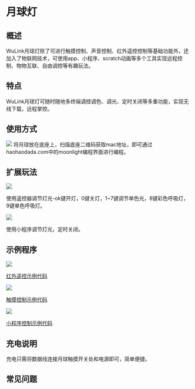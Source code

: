 # 月球灯

## 概述

WuLink月球灯除了可进行触摸控制、声音控制、红外遥控控制等基础功能外，还加入了物联网技术，可使用app、小程序、scratch动画等多个工具实现远程控制、物物互联、自由调控等有趣玩法。

## 特点

WuLink月球灯可随时随地多终端调控调色、调光、定时关闭等多重功能，实现无线下载，远程掌控。

## 使用方式

![](https://github.com/Haohaodada-official/docs/tree/8e6f60f2c3655156db0b43818e1b94f656a31775/3d-da-yin-tao-jian/images/1.png) 将月球放在底座上，扫描底座二维码获取mac地址，即可通过haohaodada.com中的moonlight编程界面进行编程。

## 扩展玩法

![](https://github.com/Haohaodada-official/docs/tree/8e6f60f2c3655156db0b43818e1b94f656a31775/3d-da-yin-tao-jian/images/2.png)

使用遥控器调节灯光-ok键开灯，0键关灯，1~7键调节单色光，8键彩色呼吸灯，9键单色呼吸灯。

![](https://github.com/Haohaodada-official/docs/tree/8e6f60f2c3655156db0b43818e1b94f656a31775/3d-da-yin-tao-jian/images/3.png)

使用小程序调节灯光，定时关闭。

## 示例程序

![](https://github.com/Haohaodada-official/docs/tree/8e6f60f2c3655156db0b43818e1b94f656a31775/3d-da-yin-tao-jian/images/4.png)

[红外遥控示例代码](http://www.haohaodada.com/3dmoon/index.php?id=3129)

![](https://github.com/Haohaodada-official/docs/tree/8e6f60f2c3655156db0b43818e1b94f656a31775/3d-da-yin-tao-jian/images/5.png)

[触摸控制示例代码](http://www.haohaodada.com/3dmoon/index.php?id=3130)

![](https://github.com/Haohaodada-official/docs/tree/8e6f60f2c3655156db0b43818e1b94f656a31775/3d-da-yin-tao-jian/images/6.png)

[小程序控制示例代码](http://www.haohaodada.com/3dmoon/index.php?id=3131)

## 充电说明

充电只需将数据线连接月球触摸开关处和电源即可，简单便捷。

## 常见问题


